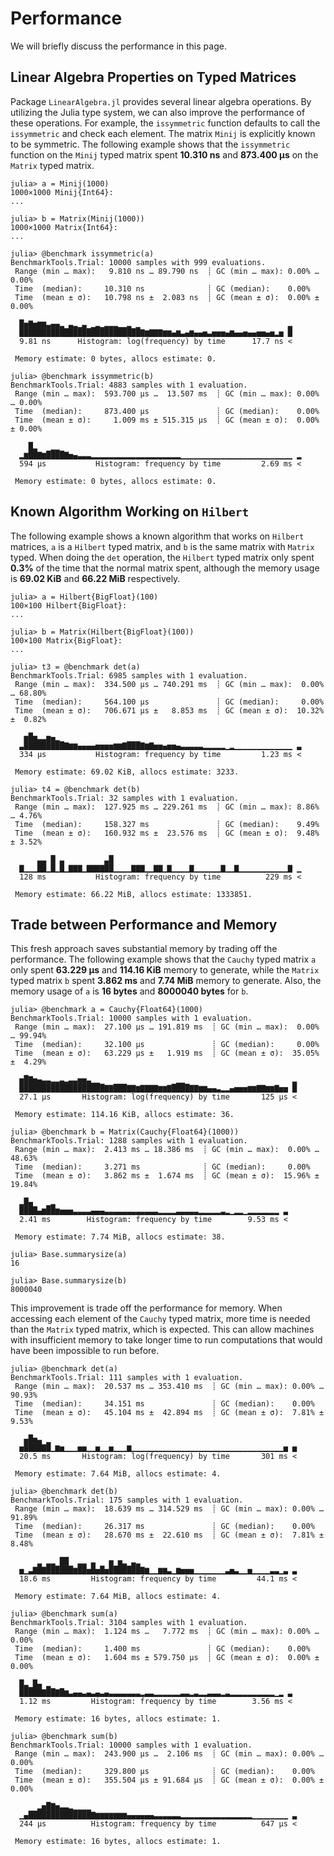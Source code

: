 # Performance

We will briefly discuss the performance in this page.

## Linear Algebra Properties on Typed Matrices

Package `LinearAlgebra.jl` provides several linear algebra operations. By utilizing the Julia type system, we can also improve the performance of these operations. For example, the `issymmetric` function defaults to call the `issymmetric` and check each element. The matrix `Minij` is explicitly known to be symmetric. The following example shows that the `issymmetric` function on the `Minij` typed matrix spent **10.310 ns** and **873.400 μs** on the `Matrix` typed matrix.

```julia-repl
julia> a = Minij(1000)
1000×1000 Minij{Int64}:
...

julia> b = Matrix(Minij(1000))
1000×1000 Matrix{Int64}:
...

julia> @benchmark issymmetric(a)
BenchmarkTools.Trial: 10000 samples with 999 evaluations.
 Range (min … max):   9.810 ns … 89.790 ns  ┊ GC (min … max): 0.00% … 0.00%
 Time  (median):     10.310 ns              ┊ GC (median):    0.00%
 Time  (mean ± σ):   10.798 ns ±  2.083 ns  ┊ GC (mean ± σ):  0.00% ± 0.00%

  █▅▇▅▆▆▃▄▄▂ ▃▂▁▃ ▁▂▁▂▂▂▁▁▂ ▁                                 ▂
  ███████████████████████████▇▆▇▇▇▆▆▄▆▃▄▆▄▄▅▃▅▅▅▄▆▄▄▅▄▄▅▅▄▅▂▅ █
  9.81 ns      Histogram: log(frequency) by time      17.7 ns <

 Memory estimate: 0 bytes, allocs estimate: 0.

julia> @benchmark issymmetric(b)
BenchmarkTools.Trial: 4883 samples with 1 evaluation.
 Range (min … max):  593.700 μs …  13.507 ms  ┊ GC (min … max): 0.00% … 0.00%
 Time  (median):     873.400 μs               ┊ GC (median):    0.00%
 Time  (mean ± σ):     1.009 ms ± 515.315 μs  ┊ GC (mean ± σ):  0.00% ± 0.00%

    █▂   ▁▁
  ▂▆██▇▆████▇▅▄▃▃▃▂▂▂▂▂▂▂▂▂▂▂▂▂▂▂▂▂▂▂▂▁▁▁▁▁▁▁▁▁▁▁▁▁▁▁▁▁▁▁▁▁▁▁▁▁ ▂
  594 μs           Histogram: frequency by time         2.69 ms <

 Memory estimate: 0 bytes, allocs estimate: 0.
```

## Known Algorithm Working on `Hilbert`

The following example shows a known algorithm that works on `Hilbert` matrices, `a` is a `Hilbert` typed matrix, and `b` is the same matrix with `Matrix` typed. When doing the `det` operation, the `Hilbert` typed matrix only spent **0.3%** of the time that the normal matrix spent, although the memory usage is **69.02 KiB** and **66.22 MiB** respectively.

```julia-repl
julia> a = Hilbert{BigFloat}(100)
100×100 Hilbert{BigFloat}:
...

julia> b = Matrix(Hilbert{BigFloat}(100))
100×100 Matrix{BigFloat}:
...

julia> t3 = @benchmark det(a)
BenchmarkTools.Trial: 6985 samples with 1 evaluation.
 Range (min … max):  334.500 μs … 740.291 ms  ┊ GC (min … max):  0.00% … 68.80%
 Time  (median):     564.100 μs               ┊ GC (median):     0.00%
 Time  (mean ± σ):   706.671 μs ±   8.853 ms  ┊ GC (mean ± σ):  10.32% ±  0.82%

   ▅█▅▂▂▅▄▁
  ▃█████████▇▆▆▄▄▄▄▅▅▅▅▆▆▇███▇▆▇▅▅▄▅▅▄▃▃▃▃▃▂▂▂▂▂▁▂▁▁▁▁▁▁▁▁▁▁▁▁▁ ▃
  334 μs           Histogram: frequency by time         1.23 ms <

 Memory estimate: 69.02 KiB, allocs estimate: 3233.

julia> t4 = @benchmark det(b)
BenchmarkTools.Trial: 32 samples with 1 evaluation.
 Range (min … max):  127.925 ms … 229.261 ms  ┊ GC (min … max): 8.86% … 4.76%
 Time  (median):     158.327 ms               ┊ GC (median):    9.49%
 Time  (mean ± σ):   160.932 ms ±  23.576 ms  ┊ GC (mean ± σ):  9.48% ± 3.52%

      ▃▃ █ ▃         ▃█
  ▇▁▁▁██▁█▁█▁▇▇▇▁▇▇▇▇██▁▁▁▁▇▇▇▁▁▇▇▁▇▁▁▁▁▇▁▁▁▁▁▁▇▁▁▇▁▁▁▁▁▁▁▁▁▁▁▇ ▁
  128 ms           Histogram: frequency by time          229 ms <

 Memory estimate: 66.22 MiB, allocs estimate: 1333851.
```

## Trade between Performance and Memory

This fresh approach saves substantial memory by trading off the performance. The following example shows that the `Cauchy` typed matrix `a` only spent **63.229 μs** and **114.16 KiB** memory to generate, while the `Matrix` typed matrix `b` spent **3.862 ms** and **7.74 MiB** memory to generate. Also, the memory usage of `a` is **16 bytes** and **8000040 bytes** for `b`.

```julia-repl
julia> @benchmark a = Cauchy{Float64}(1000)
BenchmarkTools.Trial: 10000 samples with 1 evaluation.
 Range (min … max):  27.100 μs … 191.819 ms  ┊ GC (min … max):  0.00% … 99.94%
 Time  (median):     32.100 μs               ┊ GC (median):     0.00%
 Time  (mean ± σ):   63.229 μs ±   1.919 ms  ┊ GC (mean ± σ):  35.05% ±  4.29%

  ▅█▇▅▄▃▃▂▂▃▂▃▃▅▅▃▁▁                 ▁▁                        ▂
  ███████████████████▇▇███▇▇▆▇▇▇▇▆▆▇████▇▇▆▆▄▄▃▂▂▄▅▅▅▆▆▇▇▆▆▇▅▅ █
  27.1 μs       Histogram: log(frequency) by time       125 μs <

 Memory estimate: 114.16 KiB, allocs estimate: 36.

julia> @benchmark b = Matrix(Cauchy{Float64}(1000))
BenchmarkTools.Trial: 1288 samples with 1 evaluation.
 Range (min … max):  2.413 ms … 18.386 ms  ┊ GC (min … max):  0.00% … 48.63%
 Time  (median):     3.271 ms              ┊ GC (median):     0.00%
 Time  (mean ± σ):   3.862 ms ±  1.674 ms  ┊ GC (mean ± σ):  15.96% ± 19.84%

  ▂█▄   ▁▂
  ████▄▆██▆▅▅▅▃▃▃▃▄▄▄▃▃▃▃▃▃▃▃▃▃▃▃▂▂▂▂▃▃▃▃▃▂▂▂▂▂▃▂▁▂▂▁▂▂▂▂▂▂▂ ▃
  2.41 ms        Histogram: frequency by time        9.53 ms <

 Memory estimate: 7.74 MiB, allocs estimate: 38.

julia> Base.summarysize(a)
16

julia> Base.summarysize(b)
8000040
```

This improvement is trade off the performance for memory. When accessing each element of the `Cauchy` typed matrix, more time is needed than the `Matrix` typed matrix, which is expected. This can allow machines with insufficient memory to take longer time to run computations that would have been impossible to run before.

```julia-repl
julia> @benchmark det(a)
BenchmarkTools.Trial: 111 samples with 1 evaluation.
 Range (min … max):  20.537 ms … 353.410 ms  ┊ GC (min … max): 0.00% … 90.93%
 Time  (median):     34.151 ms               ┊ GC (median):    0.00%
 Time  (mean ± σ):   45.104 ms ±  42.894 ms  ┊ GC (mean ± σ):  7.81% ±  9.53%

   ▄█▅▃ ▁
  ▅████▇█▁▆▅▁▁▁▅▅▁▁▅▁▁▅▁▁▁▆▁▁▁▁▁▁▁▁▁▁▁▁▁▁▁▁▁▁▁▁▁▁▁▁▁▁▁▁▁▁▁▁▁▁▅ ▅
  20.5 ms       Histogram: log(frequency) by time       301 ms <

 Memory estimate: 7.64 MiB, allocs estimate: 4.

julia> @benchmark det(b)
BenchmarkTools.Trial: 175 samples with 1 evaluation.
 Range (min … max):  18.639 ms … 314.529 ms  ┊ GC (min … max): 0.00% … 91.89%
 Time  (median):     26.317 ms               ┊ GC (median):    0.00%
 Time  (mean ± σ):   28.670 ms ±  22.610 ms  ┊ GC (mean ± σ):  7.81% ±  8.48%

      ▂ ▂▂ ██  ▂▂ ▃   ▅ ▅▂ ▃▂
  ▅▁▃▇█▇██████▆██▅█▅█▅███████▇▆▁▁▆▆▃▁▆▅▅▅▁▁▁▁▁▁▁▃▅▃▁▁▅▁▁▁▁▃▃▁▃ ▃
  18.6 ms         Histogram: frequency by time         44.1 ms <

 Memory estimate: 7.64 MiB, allocs estimate: 4.

julia> @benchmark sum(a)
BenchmarkTools.Trial: 3104 samples with 1 evaluation.
 Range (min … max):  1.124 ms …   7.772 ms  ┊ GC (min … max): 0.00% … 0.00%
 Time  (median):     1.400 ms               ┊ GC (median):    0.00%
 Time  (mean ± σ):   1.604 ms ± 579.750 μs  ┊ GC (mean ± σ):  0.00% ± 0.00%

  █▃▁█▄ ▂                                                      
  █████▇██▇█▆▃▄▄▃▄▃▄▃▄▃▃▃▃▃▃▃▂▃▃▂▂▂▂▂▂▃▃▂▃▂▂▃▃▃▂▃▂▂▂▂▂▂▂▂▂▂▁▂ ▃
  1.12 ms         Histogram: frequency by time        3.56 ms <

 Memory estimate: 16 bytes, allocs estimate: 1.

julia> @benchmark sum(b)
BenchmarkTools.Trial: 10000 samples with 1 evaluation.
 Range (min … max):  243.900 μs …  2.106 ms  ┊ GC (min … max): 0.00% … 0.00%
 Time  (median):     329.800 μs              ┊ GC (median):    0.00%
 Time  (mean ± σ):   355.504 μs ± 91.684 μs  ┊ GC (mean ± σ):  0.00% ± 0.00%

      ▂▅█▇▅▃▃▂▁▁▁▁
  ▁▄██████████████▇▆▆▆▆▆▆▆▄▄▄▄▄▄▃▃▃▃▃▃▂▂▂▂▂▂▂▂▂▂▂▂▂▂▂▂▁▁▁▁▁▁▁▁ ▃
  244 μs          Histogram: frequency by time          647 μs <

 Memory estimate: 16 bytes, allocs estimate: 1.
```
